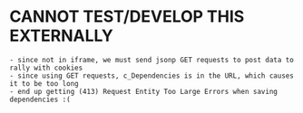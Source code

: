 CANNOT TEST/DEVELOP THIS EXTERNALLY
=============================
	- since not in iframe, we must send jsonp GET requests to post data to rally with cookies
	- since using GET requests, c_Dependencies is in the URL, which causes it to be too long
	- end up getting (413) Request Entity Too Large Errors when saving dependencies :(
